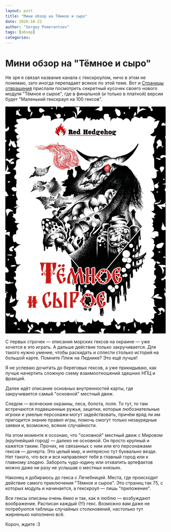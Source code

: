 ```yaml
---
layout: post
title: "Мини обзор на Тёмное и сыро"
date: 2020-10-22
author: "Sergey Pomerantsev"
tags: [обзор]
categories:
---
```


# Мини обзор на "Тёмное и сыро"

Не зря я связал название канала с гекскроулом, ничо в этом не понимаю, зато иногда перепадает всякое по этой теме. Вот и [Страницы отвращения](https://vk.com/public69115050) прислали посмотреть секретный кусочек своего нового модуля "Тёмное и сырое", где в финальной (и только в платной) версии будет "Маленький гекскраул на 100 гексов".

![](/assets/images/dark-and-wet.jpg)

С первых строчек — описания морских гексов на окраине — уже хочется в это играть. А дальше действие только закручивается. Для такого нужно умение, чтобы раскидать и сплести столько историй на большой карте. Помните Пляж на Леднике? Это ещё лучше!

Я не успеваю дочитать до береговых гексов, а уже прикидываю, как лучше начертить сложную схему взаимоотношений здешних НПЦ и фракций.

Далее идёт описание основных внутренностей карты, где закручивается самый "основной" местный движ.

Следом — всяческие окраины, леса, болота, поля. То тут, то там встречаются подвешенные ружья, зацепки, которые любознательные игроки и умелые персонажи могут задействовать, причём вряд ли им пригодится знание правил игры, помочь смогут только незаурядные заявки и, возможно, всякие случайности.

На этом моменте я осознаю, что "основной" местный движ с Мировом (крупнейший город) — далеко не основной. Он просто крупный и кажется таким. Прочих, не связанных с ним или его персонажами гексов — дочерта. Это целый мир, и интересно тут буквально везде. Нет такого, что все и вся направляют тебя в главный город или к главному злодею. Забороть чудо-юдину или отхватить артефактов можно даже ни разу не услышав о местных князьях.

Наконец я добираюсь до гекса с Лечебницей. Места, где происходит действие самого приключения "Тёмное и сырое". Это страниц так 75, с которых модуль и начинается, а гекскроул — лишь "приложение".

Все гексы описаны очень ёмко и так, как я люблю — возбуждают воображение. Расписан каждый (!!!) гекс. Возможно вам даже не потребуются таблицы случайных столкновений, настолько тут жирненько наполнено всё.

Короч, ждите :3
